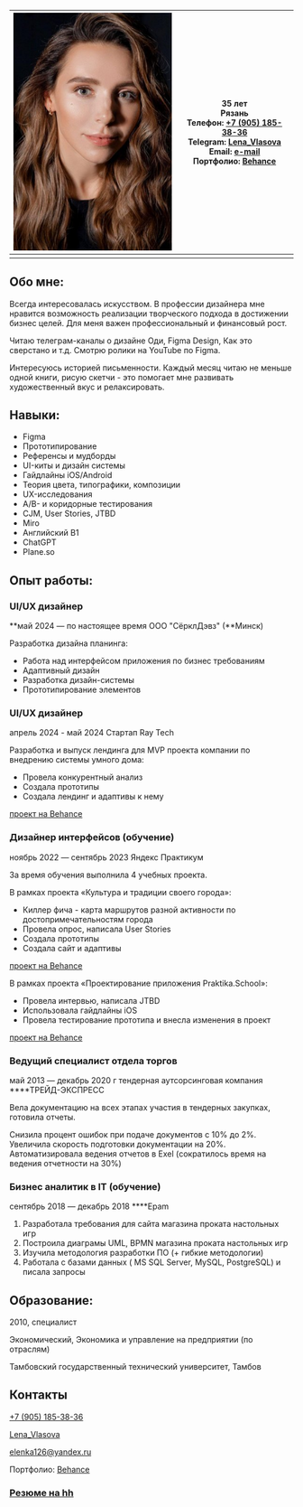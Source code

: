 
| ![Власова Елена](vlasova_elena.jpeg)    | 35 лет  <br> Рязань <br>Телефон: [+7 (905) 185-38-36](tel:+79051853836)  <br>Telegram: [Lena_Vlasova](https://t.me/Lena_Vlasova)  <br>Email: [e-mail](mailto:elenka126@yandex.ru)  <br>Портфолио: [Behance](https://www.behance.net/VlasovaElena) |
| -------- | ------- |
| | |

## Обо мне:

Всегда интересовалась искусством. В профессии дизайнера мне нравится возможность реализации творческого подхода в достижении бизнес целей. Для меня важен профессиональный  и финансовый рост. 

Читаю телеграм-каналы о дизайне Оди, Figma Design, Как это сверстано и т.д. Смотрю ролики на YouTube по Figma.

Интересуюсь историей письменности. Каждый месяц читаю не меньше одной книги, рисую скетчи - это помогает мне развивать художественный вкус и релаксировать.

## Навыки:

- Figma
- Прототипирование
- Референсы и мудборды
- UI-киты и дизайн системы
- Гайдлайны iOS/Android
- Теория цвета, типографики, композиции
- UX-исследования
- A/B- и коридорные тестирования
- CJM, User Stories, JTBD
- Miro
- Английский B1
- ChatGPT
- Plane.so

## Опыт работы:

### UI/UX дизайнер

**май 2024 — по настоящее время OOO "СёрклДэвз" (**Минск)

Разработка дизайна планинга:

- Работа над интерфейсом приложения по бизнес требованиям
- Адаптивный дизайн
- Разработка дизайн-системы
- Прототипирование элементов

### UI/UX дизайнер

апрель 2024 -  май 2024 Стартап Ray Tech

Разработка и выпуск лендинга для MVP проекта компании по  внедрению системы умного дома:

- Провела конкурентный анализ
- Создала прототипы
- Создала лендинг и адаптивы к нему

[проект на Behance](https://www.behance.net/gallery/199023225/umnyj-dom)

### **Дизайнер интерфейсов (обучение)**

ноябрь 2022 — сентябрь 2023 Яндекс Практикум 

За время обучения выполнила 4 учебных проекта.

В рамках проекта «Культура и традиции своего города»:

- Киллер фича - карта маршрутов разной активности по достопримечательностям города
- Провела опрос, написала User Stories
- Создала прототипы
- Создала сайт и адаптивы

[проект на Behance](https://www.behance.net/VlasovaElena)

В рамках проекта «Проектирование приложения Praktika.School»:

- Провела интервью, написала JTBD
- Использовала гайдлайны iOS
- Провела тестирование прототипа и внесла изменения в проект

[проект на Behance](https://www.behance.net/VlasovaElena)

### **Ведущий специалист отдела торгов**

май 2013 — декабрь 2020 г  тендерная аутсорсинговая компания ****ТРЕЙД-ЭКСПРЕСС 

Вела документацию на всех этапах участия в тендерных закупках, готовила отчеты.

Снизила процент ошибок при подаче документов с 10% до 2%.
Увеличила скорость подготовки документации на 20%.
Автоматизировала ведения отчетов в Exel (сократилось время на ведения отчетности на 30%)

### **Бизнес аналитик в IT (обучение)**

сентябрь 2018 — декабрь 2018  ****Epam 

1. Разработала требования для сайта магазина проката настольных игр
2. Построила диаграмы UML, BPMN магазина проката настольных игр
3. Изучила методология разработки ПО (+ гибкие методологии)
4. Работала с базами данных ( MS SQL Server, MySQL, PostgreSQL) и писала запросы

## Образование:

2010, специалист

Экономический, Экономика и управление на предприятии (по отраслям)

Тамбовский государственный технический университет, Тамбов

## Контакты

[+7 (905) 185-38-36](tel:+79051853836)

[Lena_Vlasova](https://t.me/Lena_Vlasova)

[elenka126@yandex.ru](mailto:elenka126@yandex.ru)

Портфолио: [Behance](https://www.behance.net/VlasovaElena)

### [Резюме на hh](https://ryazan.hh.ru/applicant/resumes/view?resume=cbdf8481ff0c5e6f6c0039ed1f425774567466)